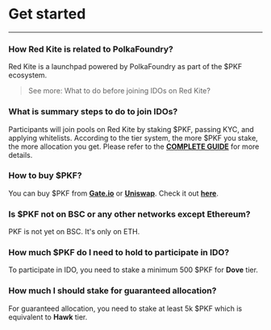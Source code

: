 # Get started

---

### How Red Kite is related to PolkaFoundry?

Red Kite is a launchpad powered by PolkaFoundry as part of the $PKF ecosystem.

> See more: <router-link to="/guides/before-joining-idos.html">What to do before joining IDOs on Red Kite?</router-link>

### What is summary steps to do to join IDOs?

Participants will join pools on Red Kite by staking $PKF, passing KYC, and applying whitelists. According to the tier system, the more $PKF you stake, the more allocation you get.
Please refer to the [**COMPLETE GUIDE**](/guides/before-joining-idos.html#i-how-to-register-connect-wallet-and-kyc) for more details.

### How to buy $PKF?

You can buy $PKF from [**Gate.io**](http://gate.io/) or [**Uniswap**](https://app.uniswap.org/#/swap?outputCurrency=0x8b39b70e39aa811b69365398e0aace9bee238aeb&use=V2). Check it out [**here**](https://coinmarketcap.com/vi/currencies/polkafoundry/).

### Is $PKF not on BSC or any other networks except Ethereum?

PKF is not yet on BSC. It's only on ETH.

### How much $PKF do I need to hold to participate in IDO?

To participate in IDO, you need to stake a minimum 500 $PKF for **Dove** tier.

### How much I should stake for guaranteed allocation?

For guaranteed allocation, you need to stake at least 5k $PKF which is equivalent to **Hawk** tier.
